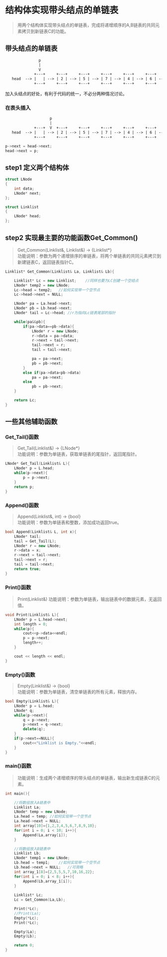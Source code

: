 # 结构体实现带头结点的单链表
> 用两个结构体实现带头结点的单链表，完成将递增顺序的A,B链表的共同元素拷贝到新链表C的功能。
## 带头结点的单链表
```txt
               p
               |
               V 
             +---+     +---+     +---+     +---+     +---+     +---+
   head  --> |   | --> | 2 | --> | 5 | --> | 7 | --> | 4 | --> | 6 | -->  NULL
             +---+     +---+     +---+     +---+     +---+     +---+
```
加入头结点的好处，有利于代码的统一，不必分两种情况讨论。
### 在表头插入
```txt
                    p
                    |
             +---+  V  +---+     +---+     +---+     +---+     +---+
   head  --> |   | --> | 2 | --> | 5 | --> | 7 | --> | 4 | --> | 6 | -->  NULL
             +---+     +---+     +---+     +---+     +---+     +---+
```
```c++
p->next = head->next;
head->next = p;
```
## step1 定义两个结构体
```c++
struct LNode
{
	int data;
	LNode* next;
};

struct Linklist
{
	LNode* head;
};
```
## step2 实现最主要的功能函数Get_Common()
> Get_Common(Linklist&, Linklist&) -> {Linklist*}  
> 功能说明：参数为两个递增排序的单链表，将两个单链表的共同元素拷贝到新建链表C，返回链表指针C。
```c++
Linklist* Get_Common(Linklist& La, Linklist& Lb){

	Linklist* Lc = new Linklist;	//同样也要为LC创建一个空结点
	LNode* temp2 = new LNode;
	Lc->head = temp2;	//如何实现带一个空节点
	Lc->head->next = NULL;

	LNode* pa = La.head->next;
	LNode* pb = Lb.head->next;
	LNode* tail = Lc->head;	//r为指向Lc链表尾部的指针

	while(pa&&pb){
		if(pa->data==pb->data){
			LNode* r = new LNode;
			r->data = pa->data;
			r->next = tail->next;
			tail->next = r;
			tail = tail->next;

			pa = pa->next;
			pb = pb->next;
		}
		else if(pa->data<pb->data)
			pa = pa->next;
		else
			pb = pb->next;
	}

	return Lc;
}
```
## 一些其他辅助函数
### Get_Tail()函数
> Get_Tail(Linklist&) -> {LNode*}  
> 功能说明：参数为单链表，获取单链表的尾指针，返回尾指针。
```c++
LNode* Get_Tail(Linklist& L){
	LNode* p = L.head;
	while(p->next){
		p = p->next;
	}
	return p;
}
```
### Append()函数
> Append(Linklist&, int) -> {bool}  
> 功能说明：参数为单链表和整数，添加成功返回true。
```c++
bool Append(Linklist& L, int x){
	LNode* tail;
	tail = Get_Tail(L);
	LNode* r = new LNode;
	r->data = x;
	r->next = tail->next;
	tail->next = r;
	tail = tail->next;
	return true;
}
```
### Print()函数
> Print(Linklist&)
> 功能说明：参数为单链表，输出链表中的数据元素，无返回值。
```c++
void Print(Linklist& L){
	LNode* p = L.head->next;
	int length = 0;
	while(p){
		cout<<p->data<<endl;
		p = p->next;
		length++;
	}

	cout << length << endl;
}
```
### Empty()函数
> Empty(Linklist&) -> {bool}  
> 功能说明：参数为单链表，清空单链表的所有元素，释放内存。
```c++
bool Empty(Linklist& L){
	LNode* p = L.head;
	LNode* q;
	while(p->next){
		q = p->next;
		p->next = q->next;
		delete(q);
	}
	if(p->next==NULL){
		cout<<"Linklist is Empty."<<endl;
	}
}
```
### main()函数
> 功能说明：生成两个递增顺序的带头结点的单链表，输出新生成链表C的元素。
```c++
int main(){

	//将数组放入A链表中
	Linklist La;
	LNode* temp = new LNode;
	La.head = temp;	//如何实现带一个空节点
	La.head->next = NULL;
	int array[10]={1,2,3,4,5,6,7,8,9,10};
	for(int i = 0; i < 10; i++){
		Append(La,array[i]);
	}

	//将数组放入B链表中
	Linklist Lb;
	LNode* temp1 = new LNode;
	Lb.head = temp1;	//如何实现带一个空节点
	Lb.head->next = NULL;	//可简略
	int array_1[8]={2,5,5,5,7,10,16,22};
	for(int i = 0; i < 8; i++){
		Append(Lb,array_1[i]);
	}
	
	Linklist* Lc;
	Lc = Get_Common(La,Lb);

	Print(*Lc);
	//Print(La);
	Empty(*Lc);
	Print(*Lc);

	Empty(La);
	Empty(Lb);

	return 0;
}
```
